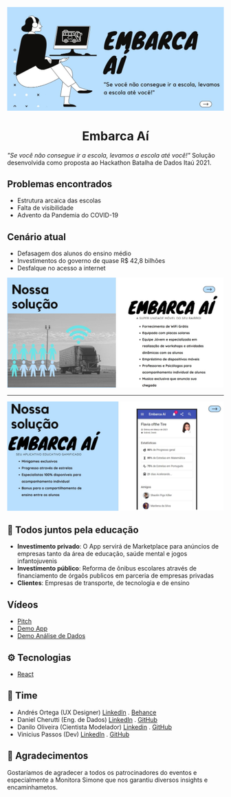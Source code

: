 <img src="./assets/banner.jpg" alt="AME - Nova Funcionalidade: CONFIA" />

# <center>Embarca Aí</center>
<i>"Se você não consegue ir a escola, levamos a escola até você!"</i>
Solução desenvolvida como proposta ao Hackathon Batalha de Dados Itaú 2021.

## Problemas encontrados
- Estrutura arcaica das escolas
- Falta de visibilidade
- Advento da Pandemia do COVID-19
  
## Cenário atual
- Defasagem dos alunos do ensino médio
- Investimentos do governo de quase R$ 42,8 bilhões
- Desfalque no acesso a internet

<img src="./assets/solução.jpg" alt="Fluxo da solução" />

<hr />
<img src="./assets/solução2.jpg" alt="Fluxo da solução" />

## 🤝 Todos juntos pela educação
- <b>Investimento privado</b>: O App servirá de Marketplace para anúncios de empresas tanto da área de educação, saúde mental e jogos infantojuvenis
- <b>Investimento público</b>: Reforma de ônibus escolares através de financiamento de órgaõs publicos em parceria de empresas privadas
- <b>Clientes</b>: Empresas de transporte, de tecnologia e de ensino

## Vídeos
 - [Pitch](https://youtu.be/lv2vgy7vzlc)
 - [Demo App](https://www.youtube.com/watch?v=dR3_RDakJis)
 - [Demo Análise de Dados](https://www.youtube.com/watch?v=T-1CNxdFLNo)

## ⚙ Tecnologias

- [React](https://reactjs.org/)
  

 ## 💪 Time
  - Andrés Ortega (UX Designer)  [LinkedIn](https://www.linkedin.com/in/andr%C3%A9sortega/) . [Behance](https://www.behance.net/andres0rtega)
  - Daniel Cherutti (Eng. de Dados) [LinkedIn](https://www.linkedin.com/in/daniel-cherutti-739180180/) . [GitHub](https://github.com/cheruttinho)
  - Danilo Oliveira (Cientista Modelador) [Linkedin](https://www.linkedin.com/in/danilo-oliveirads/) . [GitHub](https://github.com/Danilotve)
  - Vinicius Passos (Dev) [LinkedIn](https://www.linkedin.com/in/vtpa/) . [GitHub](https://github.com/vtpa)

## 🙏 Agradecimentos
Gostaríamos de agradecer a todos os patrocinadores do eventos e especialmente a Monitora Simone que nos garantiu diversos insights e encaminhametos.